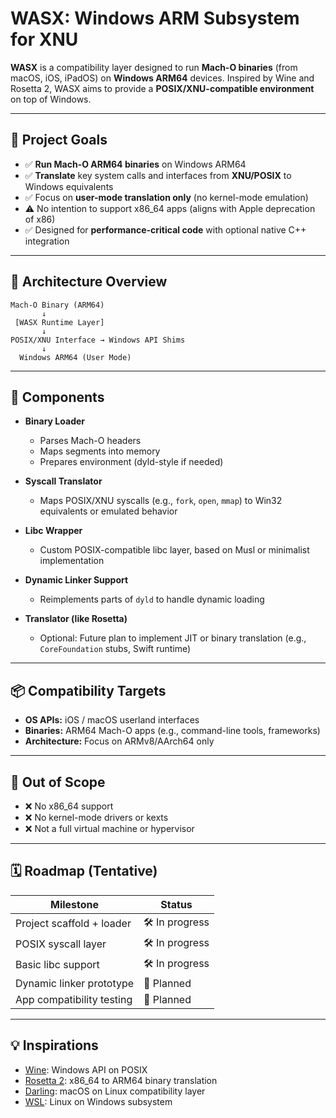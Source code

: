 # WASX: Windows ARM Subsystem for XNU

**WASX** is a compatibility layer designed to run **Mach-O binaries** (from macOS, iOS, iPadOS) on **Windows ARM64** devices. Inspired by Wine and Rosetta 2, WASX aims to provide a **POSIX/XNU-compatible environment** on top of Windows.

---

## 🎯 Project Goals

- ✅ **Run Mach-O ARM64 binaries** on Windows ARM64
- ✅ **Translate** key system calls and interfaces from **XNU/POSIX** to Windows equivalents
- ✅ Focus on **user-mode translation only** (no kernel-mode emulation)
- ⚠️ No intention to support x86_64 apps (aligns with Apple deprecation of x86)
- ✅ Designed for **performance-critical code** with optional native C++ integration

---

## 🧱 Architecture Overview

```
Mach-O Binary (ARM64)
       ↓
 [WASX Runtime Layer]
       ↓
POSIX/XNU Interface → Windows API Shims
       ↓
  Windows ARM64 (User Mode)
```

---

## 🔧 Components

- **Binary Loader**
  - Parses Mach-O headers
  - Maps segments into memory
  - Prepares environment (dyld-style if needed)

- **Syscall Translator**
  - Maps POSIX/XNU syscalls (e.g., `fork`, `open`, `mmap`) to Win32 equivalents or emulated behavior

- **Libc Wrapper**
  - Custom POSIX-compatible libc layer, based on Musl or minimalist implementation

- **Dynamic Linker Support**
  - Reimplements parts of `dyld` to handle dynamic loading

- **Translator (like Rosetta)**
  - Optional: Future plan to implement JIT or binary translation (e.g., `CoreFoundation` stubs, Swift runtime)

---

## 📦 Compatibility Targets

- **OS APIs:** iOS / macOS userland interfaces
- **Binaries:** ARM64 Mach-O apps (e.g., command-line tools, frameworks)
- **Architecture:** Focus on ARMv8/AArch64 only

---

## 🚫 Out of Scope

- ❌ No x86_64 support
- ❌ No kernel-mode drivers or kexts
- ❌ Not a full virtual machine or hypervisor

---

## 🗓️ Roadmap (Tentative)

| Milestone                  | Status       |
|---------------------------|--------------|
| Project scaffold + loader | 🛠 In progress |
| POSIX syscall layer       | 🛠 In progress |
| Basic libc support        | 🛠 In progress |
| Dynamic linker prototype  | 🧪 Planned     |
| App compatibility testing | 🚧 Planned     |

---

## 💡 Inspirations

- [Wine](https://www.winehq.org/): Windows API on POSIX
- [Rosetta 2](https://support.apple.com/en-us/HT211861): x86_64 to ARM64 binary translation
- [Darling](https://www.darlinghq.org/): macOS on Linux compatibility layer
- [WSL](https://learn.microsoft.com/en-us/windows/wsl/): Linux on Windows subsystem